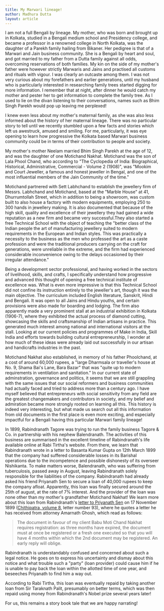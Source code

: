 ```yaml
---
title: My Marwari lineage!
author: Madhura Dutta
layout: article
---
```


I am not a full Bengali by lineage. My mother, who was born and brought
up in Kolkata, studied in a Bengali medium school and Presidency
college, and became a professor in a renowned college in North Kolkata,
was the daughter of a Parekh family hailing from Bikaner. Her pedigree
is that of a Marwari and Jain business community. She is a Bengali by
heart and soul, and got married to my father from a Dutta family against
all odds, overcoming reservations of both families. My kin on the side
of my mother's father were however strictly Marwaris and Jains and
practised all customs and rituals with vigour. I was clearly an outcaste
among them. I was not very curious about my forefathers and earlier
generations, until my husband who is particularly interested in
researching family trees started digging for more information. I
remember that at night, after dinner he would catch my mother and pester
her to get information to complete the family tree. As I used to lie on
the divan listening to their conversations, names such as Bhim Singh
Parekh would pop up leaving me perplexed!

I knew even less about my mother's maternal family, as she was also
less informed about the history of her maternal lineage. There was no
particular story to tell until we recently stumbled upon a few facts and
stories which left us awestruck, amused and smiling. For me,
particularly, it was eye opening to learn how progressive the Kolkata
based Marwari business community could be in terms of their contribution
to people and society.

My mother's mother Neelam married Bhim Singh Parekh at the age of 12,
and was the daughter of one Motichand Nakhat. Motichand was the son of
Lala Phool Chand, who according to "The Cyclopedia of India:
Biographical, Historical, Administrative, Commercial - Volume 2 (1908)",
was "Mookim and Court Jeweller, a famous and honest jeweller in Bengal,
and one of the most influential members of the Jain Community of the
time."

Motichand partnered with Sett Labhchand to establish the jewellery firm
of Messrs. Labhchand and Motichand, based at the "Marble House" at 41,
Dhurrumtollah Street, which in addition to being a showroom, was custom
built to also house a factory with modern equipments, employing 250 to
300 hands in jewellery making. It is also documented that because of the
high skill, quality and excellence of their jewellery they had gained a
wide reputation as a new firm and became very successful.They also
started a free Technical School with the object of teaching the "better
class of the Indian people the art of manufacturing jewellery suited to
modern requirements in the European and Indian styles. This was
practically a necessity to the business as the men who professed the art
as a caste profession and were the traditional producers carrying on the
craft for generations, were unreliable in the extreme, and the firm had
experienced considerable inconvenience owing to the delays occasioned by
their irregular attendance."

Being a development sector professional, and having worked in the
sectors of livelihood, skills, and crafts, I specifically understand how
progressive and advanced this thought of opening a free technical
institute of excellence was. What is even more impressive is that this
Technical School did not confine its instruction entirely to the
jeweller's art, though it was the main objective. The curriculum
included English literature, Sanskrit, Hindi and Bengali. It was open to
all Jains and Hindu youths, and certain provisions were also made for
boarding and lodging. The firm also apparently made a very prominent
stall at an industrial exhibition in Kolkata (1906-7), where they
exhibited the actual process of diamond cutting, showcasing the skills
and craftsmanship of Indian artisans in practice. This generated much
interest among national and international visitors at the stall. Looking
at our current policies and programmes of Make in India, Skill India and
efforts towards building cultural entrepreneurship, I wonder at how much
of these ideas were already laid out successfully in our artisan and
handicrafts industries in the past.

Motichand Nakhat also established, in memory of his father Phoolchand,
at a cost of around 60,000 rupees, a "large Dharmsala or traveller's
house at No. 9, Shama Bai's Lane, Bara Bazar" that was "quite up to
modern requirements in ventilation and sanitation." In our current state
of adminstration, governance and politics, it seems that we are still
grappling with the same issues that our social reformers and business
communities had actually faced and tried to address more than a century
ago. I have myself believed that entrepreneurs with social sensitivity
from any field are the greatest changemakers and contributors in
society, and my belief and admiration became more strongly rooted on
learning all this. This history is indeed very interesting, but what
made us search out all this information from old documents in the first
place is even more exciting, and especially impactful for a Bengali
having this particular Marwari family lineage!

In 1899, Rabindranath Tagore was trying to run the family business
Tagore & Co. in partnership with his nephew Balendranath. The
activities of this business are summarised in the excellent timeline
of Rabindranath's life available online at Rabi Tirtha's website. From
there, we learn that Rabindranath wrote in a letter to Basanta Kumar
Gupta on 12th March 1899 that the company had suffered considerable
losses in its Barishal operations due to the incompetence and possible
dishonesty of its overseer Nishikanta. To make matters worse,
Balendranath, who was suffering from tuberculosis, passed away in
August, leaving Rabindranath solely responsible for the liabilities of
the company. Rabindranath had already asked his friend Priyanath Sen
to secure a loan of 40,000 rupees to keep the company
afloat. Apparently, this loan was finally secured around the 25th of
august, at the rate of 7% interest. And the provider of the loan was
none other than my mother's grandfather Motichand Nakhat! We learn
more about this loan from Rabindranath's [letter to Priyanath
Sen](resources/motichand-nakhat/chithipotro-8-18991117-priyonath-ghosh.jpg)
on 17 November 1899 ([Chithipatra, volume
8](https://bn.wikisource.org/wiki/পাতা:চিঠিপত্র_(অষ্টম_খণ্ড)-রবীন্দ্রনাথ_ঠাকুর.pdf/১০৩),
letter number 93), where he quotes a letter he has received from
attorney Amarnath Ghosh, which read as follows:

> The document in favour of my client Babu Moti Chand Nakhat requires
> registration: as three months have expired, the document must at
> once be registered or a fresh one executed so that you will have 4
> months within which the 2nd document may be registered. An early
> reply will oblige.

Rabindranath is understandably confused and concerned about
such a legal notice. He goes on to express his uncertainty and dismay
about this notice and what trouble such a "party" (loan provider)
could cause him if he is unable to pay back the loan within the allotted
time of one year, and beseeches Priyanath to find him a way out.

According to Rabi Tirtha, this loan was eventually repaid by taking
another loan from Sir Taraknath Palit, presumably on better terms, which
was then repaid using money from Rabindranath's Nobel prize several
years later!

For us, this remains a story book tale that we are happy narrating!


